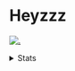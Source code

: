 # Heyzzz  

[![.](https://skillicons.dev/icons?i=js,java)](https://skillicons.dev)  

<details>
<summary>Stats</summary
<!--START_SECTION:waka-->

```txt
JavaScript   7 hrs 6 mins    ███████████████▒░░░░░░░░░   60.89 %
CSS          3 hrs 5 mins    ██████▓░░░░░░░░░░░░░░░░░░   26.53 %
JSON         42 mins         █▓░░░░░░░░░░░░░░░░░░░░░░░   06.04 %
Rust         31 mins         █░░░░░░░░░░░░░░░░░░░░░░░░   04.48 %
Other        7 mins          ▒░░░░░░░░░░░░░░░░░░░░░░░░   01.08 %
```

<!--END_SECTION:waka-->
</details>
